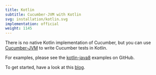 ```yaml
---
title: Kotlin
subtitle: Cucumber-JVM with Kotlin
svg: installation/kotlin.svg
implementation: official
weight: 1145
---
```


There is no native Kotlin implementation of Cucumber, but you can use [Cucumber-JVM](/docs/installation/java) to write Cucumber tests in Kotlin.

For examples, please see the [kotlin-java8](https://github.com/cucumber/cucumber-jvm/tree/main/cucumber-kotlin-java8) examples on GitHub.

To get started, have a look at this [blog](https://medium.com/@mlvandijk/kukumber-getting-started-with-cucumber-in-kotlin-e55112e7309b).

